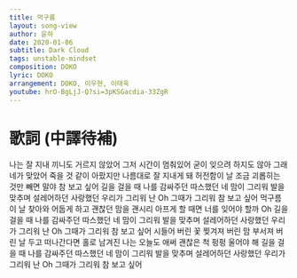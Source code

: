 ```yaml
---
title: 먹구름
layout: song-view
author: 윤하
date: 2020-01-06
subtitle: Dark Cloud
tags: unstable-mindset
composition: DOKO
lyric: DOKO
arrangement: DOKO, 이우현, 이태욱
youtube: hrO-BgLjJ-Q?si=3pKSGacdia-33ZgR
---
```


# 歌詞 (中譯待補)

나는 잘 지내
끼니도 거르지 않았어
그저 시간이 멈춰있어
굳이 잊으려 하지도 않아 그래
네가 맞았어 죽을 것 같이 아팠지만
나름대로 잘 지내게 돼
허전함이 날 조금
괴롭히는 것만 빼면 말야
참 보고 싶어
길을 걸을 때 나를 감싸주던
따스했던 네 맘이 그리워
발을 맞추며 설레어하던
사랑했던 우리가 그리워
난 Oh
그때가 그리워
참 보고 싶어
먹구름이 날 찾아와
어둡게 하고
괜찮던 맘을 괜시리 아프게 할 때면
너를 잊어야 할까 Oh
길을 걸을 때 나를 감싸주던
따스했던 네 맘이 그리워
발을 맞추며 설레어하던
사랑했던 우리가 그리워
난 Oh 그때가 그리워
참 보고 싶어
시들어 버린 꽃
찢겨져 버린 맘
부서져 버린 날
두고 떠나간다면
홀로 남겨진 나는
오늘도 애써 괜찮은 척 펑펑 울어야 해
길을 걸을 때 나를 감싸주던
따스했던 네 맘이 그리워
발을 맞추며 설레어하던
사랑했던 우리가 그리워
난 Oh 그때가 그리워
참 보고 싶어
